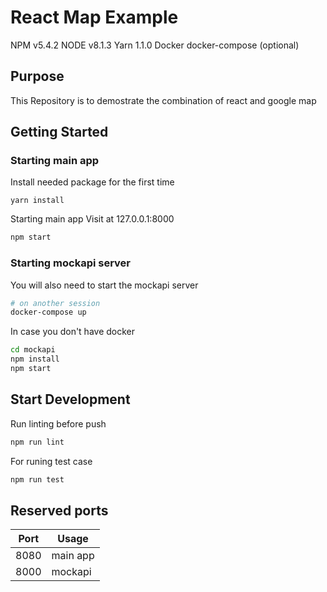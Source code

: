 # React Map Example

NPM v5.4.2
NODE v8.1.3
Yarn 1.1.0
Docker docker-compose (optional)

## Purpose
This Repository is to demostrate the combination of react and google map

## Getting Started

### Starting main app
Install needed package for the first time
```
yarn install
```

Starting main app Visit at 127.0.0.1:8000
```sh
npm start
```

### Starting mockapi server
You will also need to start the mockapi server
```sh
# on another session
docker-compose up
```
In case you don't have docker
```sh
cd mockapi
npm install
npm start
```

## Start Development

Run linting before push
```sh
npm run lint
```

For runing test case
```sh
npm run test
```

## Reserved ports
| Port | Usage    |
|------|----------|
| 8080 | main app |
| 8000 | mockapi  |

